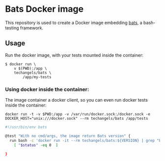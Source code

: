 # Bats Docker image

This repository is used to create a Docker image embedding [bats](https://github.com/sstephenson/bats), a bash-testing framework.

## Usage

Run the docker image, with your tests mounted inside the container:

```
$ docker run \
	v $(PWD):/app \
	techangels/bats \
		/app/my-tests
```

### Using docker inside the container:

The image container a docker client, so you can even run docker tests inside the container:

```
docker run -t -v $PWD:/app -v /var/run/docker.sock:/docker.sock -e DOCKER_HOST="unix:///docker.sock" --rm techangels/bats /app/tests
```

```bash
#!/usr/bin/env bats

@test "With no cmd/args, the image return Bats version" {
  run bash -c 'docker run -it --rm techangels/bats:${VERSION} | grep "Bats" | grep "Bats 0.4.0"'
    [ "$status" -eq 0  ]

}
```
